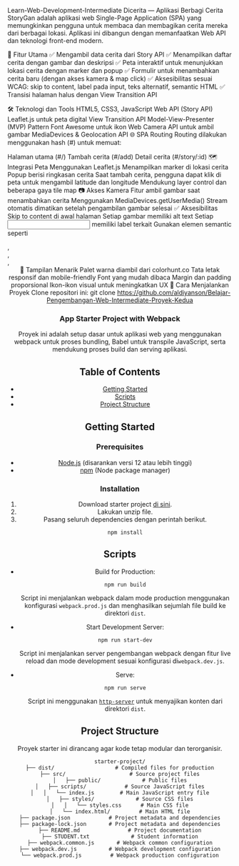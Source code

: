 Learn-Web-Development-Intermediate
Dicerita — Aplikasi Berbagi Cerita
StoryGan adalah aplikasi web Single-Page Application (SPA) yang memungkinkan pengguna untuk membaca dan membagikan cerita mereka dari berbagai lokasi. Aplikasi ini dibangun dengan memanfaatkan Web API dan teknologi front-end modern.

🎯 Fitur Utama
✅ Mengambil data cerita dari Story API
✅ Menampilkan daftar cerita dengan gambar dan deskripsi
✅ Peta interaktif untuk menunjukkan lokasi cerita dengan marker dan popup
✅ Formulir untuk menambahkan cerita baru (dengan akses kamera & map click)
✅ Aksesibilitas sesuai WCAG: skip to content, label pada input, teks alternatif, semantic HTML
✅ Transisi halaman halus dengan View Transition API

🛠️ Teknologi dan Tools
HTML5, CSS3, JavaScript
Web API (Story API)
Leaflet.js untuk peta digital
View Transition API
Model-View-Presenter (MVP) Pattern
Font Awesome untuk ikon
Web Camera API untuk ambil gambar
MediaDevices & Geolocation API
🌐 SPA Routing
Routing dilakukan menggunakan hash (#) untuk memuat:

Halaman utama (#/)
Tambah cerita (#/add)
Detail cerita (#/story/:id)
🗺️ Integrasi Peta
Menggunakan Leaflet.js
Menampilkan marker di lokasi cerita
Popup berisi ringkasan cerita
Saat tambah cerita, pengguna dapat klik di peta untuk mengambil latitude dan longitude
Mendukung layer control dan beberapa gaya tile map
📷 Akses Kamera
Fitur ambil gambar saat menambahkan cerita
Menggunakan MediaDevices.getUserMedia()
Stream otomatis dimatikan setelah pengambilan gambar selesai
✅ Aksesibilitas
Skip to content di awal halaman
Setiap gambar memiliki alt text
Setiap <input> memiliki label terkait
Gunakan elemen semantic seperti <main>, <nav>, <section>, <header>
🌈 Tampilan Menarik
Palet warna diambil dari colorhunt.co
Tata letak responsif dan mobile-friendly
Font yang mudah dibaca
Margin dan padding proporsional
Ikon-ikon visual untuk meningkatkan UX
🚀 Cara Menjalankan Proyek
Clone repositori ini:
git clone https://github.com/aldiyanson/Belajar-Pengembangan-Web-Intermediate-Proyek-Kedua


# App Starter Project with Webpack

Proyek ini adalah setup dasar untuk aplikasi web yang menggunakan webpack untuk proses bundling, Babel untuk transpile JavaScript, serta mendukung proses build dan serving aplikasi.

## Table of Contents

- [Getting Started](#getting-started)
- [Scripts](#scripts)
- [Project Structure](#project-structure)

## Getting Started

### Prerequisites

- [Node.js](https://nodejs.org/) (disarankan versi 12 atau lebih tinggi)
- [npm](https://www.npmjs.com/) (Node package manager)

### Installation

1. Download starter project [di sini](https://raw.githubusercontent.com/dicodingacademy/a219-web-intermediate-labs/099-shared-files/starter-project-with-webpack.zip).
2. Lakukan unzip file.
3. Pasang seluruh dependencies dengan perintah berikut.
   ```shell
   npm install
   ```

## Scripts

- Build for Production:
  ```shell
  npm run build
  ```
  Script ini menjalankan webpack dalam mode production menggunakan konfigurasi `webpack.prod.js` dan menghasilkan sejumlah file build ke direktori `dist`.

- Start Development Server:
  ```shell
  npm run start-dev
  ```
  Script ini menjalankan server pengembangan webpack dengan fitur live reload dan mode development sesuai konfigurasi di`webpack.dev.js`.

- Serve:
  ```shell
  npm run serve
  ```
  Script ini menggunakan [`http-server`](https://www.npmjs.com/package/http-server) untuk menyajikan konten dari direktori `dist`.

## Project Structure

Proyek starter ini dirancang agar kode tetap modular dan terorganisir.

```text
starter-project/
├── dist/                   # Compiled files for production
├── src/                    # Source project files
│   ├── public/             # Public files
│   ├── scripts/            # Source JavaScript files
│   │   └── index.js        # Main JavaScript entry file
│   ├── styles/             # Source CSS files
│   │   └── styles.css      # Main CSS file
│   └── index.html/         # Main HTML file
├── package.json            # Project metadata and dependencies
├── package-lock.json       # Project metadata and dependencies
├── README.md               # Project documentation
├── STUDENT.txt             # Student information
├── webpack.common.js       # Webpack common configuration
├── webpack.dev.js          # Webpack development configuration
└── webpack.prod.js         # Webpack production configuration
```
